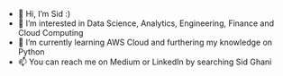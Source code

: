- 👋 Hi, I’m Sid :)
- 👀 I’m interested in Data Science, Analytics, Engineering, Finance and Cloud Computing
- 🌱 I’m currently learning AWS Cloud and furthering my knowledge on Python
- 📫 You can reach me on Medium or LinkedIn by searching Sid Ghani

<!---
raineman87/raineman87 is a ✨ special ✨ repository because its `README.md` (this file) appears on your GitHub profile.
You can click the Preview link to take a look at your changes.
--->
